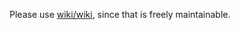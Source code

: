 Please use [wiki/wiki](https://github.com/platonnetwork/wiki/wiki), since that is freely maintainable.
